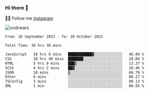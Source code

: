 ### Hi there 👋

👨‍💻 Follow me [instagram](https://instagram.com/an.grsmnko?igshid=ZDdkNTZiNTM=](https://instagram.com/an.grsmnko?igshid=ZDdkNTZiNTM=))

![codrwars](https://www.codewars.com/users/rsschool_c9af20f58c35c696/badges/micro) 

<!--START_SECTION:waka-->

```txt
From: 18 September 2023 - To: 20 October 2023

Total Time: 38 hrs 30 mins

JavaScript   18 hrs 6 mins   ███████████▓░░░░░░░░░░░░░   46.89 %
CSS          10 hrs 49 mins  ███████░░░░░░░░░░░░░░░░░░   28.04 %
HTML         5 hrs 9 mins    ███▒░░░░░░░░░░░░░░░░░░░░░   13.37 %
SCSS         4 hrs 2 mins    ██▓░░░░░░░░░░░░░░░░░░░░░░   10.46 %
JSON         18 mins         ▒░░░░░░░░░░░░░░░░░░░░░░░░   00.79 %
Other        6 mins          ░░░░░░░░░░░░░░░░░░░░░░░░░   00.27 %
TSConfig     3 mins          ░░░░░░░░░░░░░░░░░░░░░░░░░   00.13 %
XML          1 min           ░░░░░░░░░░░░░░░░░░░░░░░░░   00.05 %
```

<!--END_SECTION:waka-->
